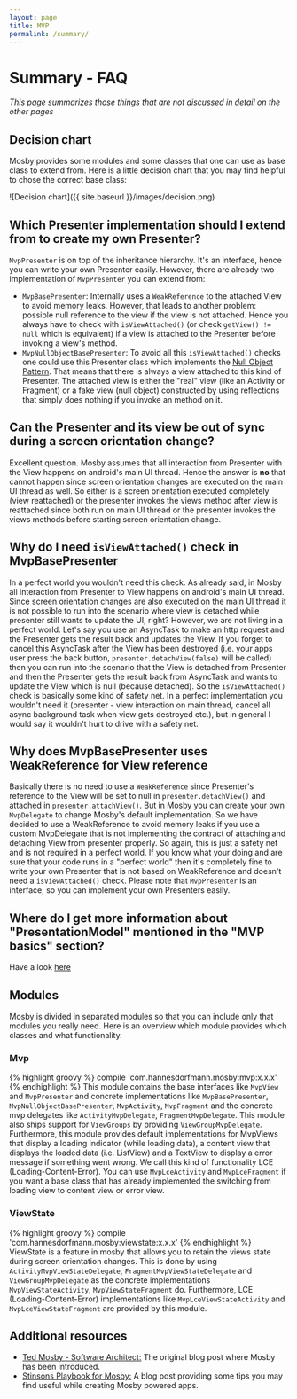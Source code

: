 ```yaml
---
layout: page
title: MVP
permalink: /summary/
---
```


# Summary - FAQ
_This page summarizes those things that are not discussed in detail on the other pages_

## Decision chart
Mosby provides some modules and some classes that one can use as base class to extend from. Here is a little decision chart that you may find helpful to chose the correct base class:

![Decision chart]({{ site.baseurl }}/images/decision.png)

## Which Presenter implementation should I extend from to create my own Presenter?
`MvpPresenter` is on top of the inheritance hierarchy. It's an interface, hence you can write your own Presenter easily. However, there are already two implementation of `MvpPresenter` you can extend from:
 - `MvpBasePresenter`: Internally uses a `WeakReference` to the attached View to avoid memory leaks. However, that leads to another problem: possible null reference to the view if the view is not attached. Hence you always have to check with `isViewAttached()` (or check `getView() != null` which is equivalent) if a view is attached to the Presenter before invoking a view's method.
 - `MvpNullObjectBasePresenter`: To avoid all this `isViewAttached()` checks one could use this Presenter class which implements the [Null Object Pattern](https://en.wikipedia.org/wiki/Null_Object_pattern). That means that there is always a view attached to this kind of Presenter. The attached view is either the "real" view (like an Activity or Fragment) or a fake view (null object) constructed by using reflections that simply does nothing if you invoke an method on it.

## Can the Presenter and its view be out of sync during a screen orientation change?
Excellent question. Mosby assumes that all interaction from Presenter with the View happens on android's main UI thread. Hence the answer is **no** that cannot happen since screen orientation changes are executed on the main UI thread as well. So either is a screen orientation executed completely (view reattached) or the presenter invokes the views method after view is reattached since both run on main UI thread or the presenter invokes the views methods before starting screen orientation change.

## Why do I need `isViewAttached()` check in MvpBasePresenter
In a perfect world you wouldn't need this check. As already said, in Mosby all interaction from Presenter to View happens on android's main UI thread. Since screen orientation changes are also executed on the main UI thread it is not possible to run into the scenario where view is detached while presenter still wants to update the UI, right? However, we are not living in a perfect world. Let's say you use an AsyncTask to make an http request and the Presenter gets the result back and updates the View. If you forget to cancel this AsyncTask after the View has been destroyed (i.e. your apps user press the back button, `presenter.detachView(false)` will be called) then you can run into the scenario that the View is detached from Presenter and then the Presenter gets the result back from AsyncTask and wants to update the View which is null (because detached). So the `isViewAttached()` check is basically some kind of safety net. In a perfect implementation you wouldn't need it (presenter - view interaction on main thread, cancel all async background task when view gets destroyed etc.), but in general I would say it wouldn't hurt to drive with a safety net.

## Why does MvpBasePresenter uses WeakReference for View reference
Basically there is no need to use a `WeakReference` since Presenter's reference to the View will be set to null in `presenter.detachView()` and attached in `presenter.attachView()`. But in Mosby you can create your own `MvpDelegate` to change Mosby's default implementation. So we have decided to use a WeakReference to avoid memory leaks if you use a custom MvpDelegate that is not implementing the contract of attaching and detaching View from presenter properly. So again, this is just a safety net and is not required in a perfect world. If you know what your doing and are sure that your code runs in a "perfect world" then it's completely fine to write your own Presenter that is not based on WeakReference and doesn't need a `isViewAttached()` check. Please note that `MvpPresenter` is an interface, so you can implement your own Presenters easily.

## Where do I get more information about "PresentationModel" mentioned in the "MVP basics" section?
Have a look [here](https://github.com/sockeqwe/mosby/issues/85)

## Modules
Mosby is divided in separated modules so that you can include only that modules you really need. Here is an overview which module provides which classes and what functionality.

### Mvp
{% highlight groovy %}
	compile 'com.hannesdorfmann.mosby:mvp:x.x.x'
{% endhighlight %}
This module contains the base interfaces like `MvpView` and `MvpPresenter` and concrete implementations like `MvpBasePresenter`, `MvpNullObjectBasePresenter`, `MvpActivity`, `MvpFragment` and the concrete mvp delegates like `ActivityMvpDelegate`, `FragmentMvpDelegate`. This module also ships support for `ViewGroups` by providing `ViewGroupMvpDelegate`. Furthermore, this module provides default implementations for MvpViews that display a loading indicator (while loading data), a content view that displays the loaded data (i.e. ListView) and a TextView to display a error message if something went wrong. We call this kind of functionality LCE (Loading-Content-Error). You can use `MvpLceActivity` and `MvpLceFragment` if you want a base class that has already implemented the switching from loading view to content view or error view.

### ViewState
{% highlight groovy %}
	compile 'com.hannesdorfmann.mosby:viewstate:x.x.x'
{% endhighlight %}
ViewState is a feature in mosby that allows you to retain the views state during screen orientation changes. This is done by using `ActivityMvpViewStateDelegate`, `FragmentMvpViewStateDelegate` and `ViewGroupMvpDelegate` as the concrete implementations `MvpViewStateActivity`, `MvpViewStateFragment` do. Furthermore, LCE (Loading-Content-Error) implementations like `MvpLceViewStateActivity` and `MvpLceViewStateFragment` are provided by this module.

## Additional resources
 - [Ted Mosby - Software Architect:](http://hannesdorfmann.com/android/mosby/) The original blog post where Mosby has been introduced.
 - [Stinsons Playbook for Mosby:](http://hannesdorfmann.com/android/mosby-playbook/) A blog post providing some tips you may find useful while creating Mosby powered apps.
